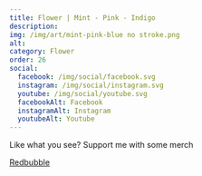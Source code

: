 ```yaml
---
title: Flower | Mint - Pink - Indigo
description: 
img: /img/art/mint-pink-blue no stroke.png
alt: 
category: Flower
order: 26
social:
  facebook: /img/social/facebook.svg
  instagram: /img/social/instagram.svg
  youtube: /img/social/youtube.svg
  facebookAlt: Facebook
  instagramAlt: Instagram
  youtubeAlt: Youtube
---
```

Like what you see? Support me with some merch

<a href='https://www.redbubble.com/shop/ap/103075232' class="btn btn-primary store-link">
Redbubble
</a>